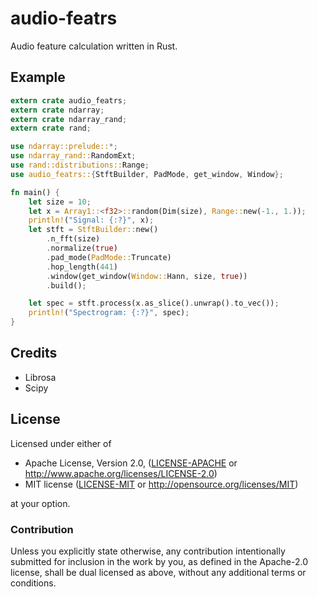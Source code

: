 # audio-featrs
Audio feature calculation written in Rust.

## Example

```rust
extern crate audio_featrs;
extern crate ndarray;
extern crate ndarray_rand;
extern crate rand;

use ndarray::prelude::*;
use ndarray_rand::RandomExt;
use rand::distributions::Range;
use audio_featrs::{StftBuilder, PadMode, get_window, Window};

fn main() {
    let size = 10;
    let x = Array1::<f32>::random(Dim(size), Range::new(-1., 1.));
    println!("Signal: {:?}", x);
    let stft = StftBuilder::new()
        .n_fft(size)
        .normalize(true)
        .pad_mode(PadMode::Truncate)
        .hop_length(441)
        .window(get_window(Window::Hann, size, true))
        .build();

    let spec = stft.process(x.as_slice().unwrap().to_vec());
    println!("Spectrogram: {:?}", spec);
}
```

## Credits

  * Librosa
  * Scipy

## License

Licensed under either of

 * Apache License, Version 2.0, ([LICENSE-APACHE](LICENSE-APACHE) or http://www.apache.org/licenses/LICENSE-2.0)
 * MIT license ([LICENSE-MIT](LICENSE-MIT) or http://opensource.org/licenses/MIT)

at your option.

### Contribution

Unless you explicitly state otherwise, any contribution intentionally
submitted for inclusion in the work by you, as defined in the Apache-2.0
license, shall be dual licensed as above, without any additional terms or
conditions.
